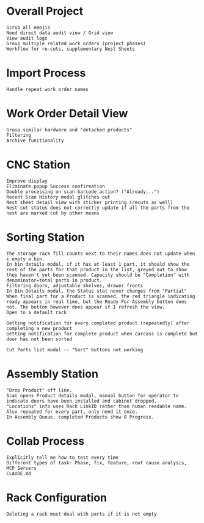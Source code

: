 # Overall Project
    Scrub all emojis
    Need direct data audit view / Grid view
    View audit logs
    Group multiple related work orders (project phases)
    Workflow for re-cuts, supplementary Nest Sheets

# Import Process
    Handle repeat work order names

# Work Order Detail View
    Group similar hardware and "detached products"
    Filtering
    Archive functionality

# CNC Station
    Improve display
    Eliminate popup Success confirmation
    Double processing on scan barcode action? ("Already...")
    Recent Scan History modal glitches out
    Nest sheet detail view with sticker printing (recuts as well)
    Nest cut status does not correctly update if all the parts from the nest are marked cut by other means

# Sorting Station
    The storage rack fill counts next to their names does not update when i empty a bin.
    In bin details modal, if it has at least 1 part, it should show the rest of the parts for that product in the list, greyed out to show they haven't yet been scanned. Capacity should be "Completion" with denominator=total parts in product.
    Filtering doors, adjustable shelves, drawer fronts
    In Bin Details modal, the Status stat never changes from "Partial"
    When final part for a Product is scanned, the red triangle indicating ready appears in real time, but the Ready For Assembly button does not. The button however does appear if I refresh the view.
    Open to a default rack

    Getting notification for every completed product (repeatedly) after completing a new product
    Getting notification for complete product when carcass is complete but door has not been sorted

    Cut Parts list modal -- "Sort" buttons not working


# Assembly Station
    "Drop Product" off line.
    Scan opens Product details modal, manual button for operator to indicate doors have been installed and cabinet dropped.
    "Locations" info uses Rack LinkID rather than human readable name. Also repeated for every part, only need it once.
    In Assembly Queue, completed Products show 0 Progress.


# Collab Process
    Explicitly tell me how to test every time
    Different types of task: Phase, fix, feature, root cause analysis, 
    MCP Servers
    CLAUDE.md

# Rack Configuration
    Deleting a rack must deal with parts if it is not empty
    